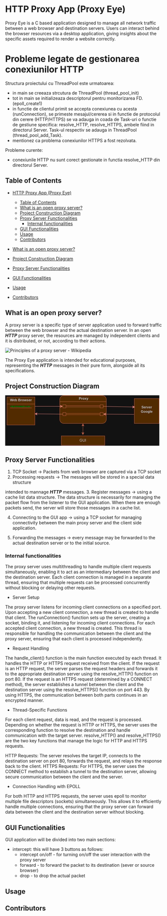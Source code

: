 # HTTP Proxy App (Proxy Eye)

Proxy Eye is a C based application designed to manage all network traffic between a web browser and destination
servers. Users can interact behind the browser resources via a desktop application, giving insights about the
specific assets required to render a website correctly.

# Probleme legate de gestionarea conexiunilor HTTP
Structura proiectului cu ThreadPool este urmatoarea:
- in main se creeaza strcutura de ThreadPool (thread_pool_init)
- tot in main se initializeaza descriptorul pentru monitorizarea FD. (epoll_create1)
- in functie de clientul primit se accepta conexiunea cu acesta (runConnection), se primeste mesajul/cererea
si in functie de protocolul din cerere (HTTP/HTTPS) se va adauga in coada de Task-uri o functie de gestiune
specifica: resolve_HTTP, resolve_HTTPS, ambele fiind in directorul Server.
Task-ul respectiv se adauga in ThreadPool (thread_pool_add_Task).
- mentionez ca problema conexiunilor HTTPS a fost rezolvata.

Probleme curente:
- conexiunile HTTP nu sunt corect gestionate in functia resolve_HTTP din directorul Server.


## Table of Contents

- [HTTP Proxy App (Proxy Eye)](#http-proxy-app-proxy-eye)
  - [Table of Contents](#table-of-contents)
  - [What is an open proxy server?](#what-is-an-open-proxy-server)
  - [Project Construction Diagram](#project-construction-diagram)
  - [Proxy Server Functionalities](#proxy-server-functionalities)
    - [Internal functionalities](#internal-functionalities)
  - [GUI Functionalities](#gui-functionalities)
  - [Usage](#usage)
  - [Contributors](#contributors)


- [What is an open proxy server?](#project_overview)
- [Project Construction Diagram](#project_construction)
- [Proxy Server Functionalities](#server_app)
- [GUI Functionalities](#gui_app)
- [Usage](#run_app)
- [Contributors](#contributors)


## What is an open proxy server?

A proxy server is a specific type of server application used to forward traffic between the web browser
and the actual destination server. In an open **_HTTP_** proxy server, the resources are managed by
independent clients and it is distributed, or not, according to their actions.

![Principles of a proxy server - Wikipedia](https://upload.wikimedia.org/wikipedia/commons/b/bb/Proxy_concept_en.svg)

The Proxy Eye application is intended for educational purposes, representing the **_HTTP_** messages in
their pure form, alongside all its specifications.

## Project Construction Diagram

![Proxy Server Connections](Images/Proxy%20Diagram.jpg)

## Proxy Server Functionalities

1. TCP Socket -> Packets from web browser are captured via a TCP socket
2. Processing requests -> The messages will be stored in a special data structure

intended to mannage ***HTTP*** messages. 
3. Register messages -> using a cache list data structure.
The data structure is necessarily for managing the packet flow from the listener to
the GUI application. 
When there are enough packets send, the server will store those messages in a cache
list.

<!--### Implementation of CACHE Management Unit (CMU)
Cache history list is a list based on FIFO principle that contains every new message 
   intended to mannage **_HTTP_** messages.
3. Register messages -> using a cache list data structure and a cache history list.
   The data structure is necessarily for managing the packet flow from the listener to
   the GUI application.
   When there are enough packets send, the server will store those messages in a cache
   list and the ID of the packet in a cache history stack. When the flow is released,
   the first node from the cache history list is retrieved from the actual cache data
   structure.

### Implementation of CACHE Management Unit (CMU)

Cache history list is a list based on FIFO principle that contains every new message
encountered. When a message needs to be returned, the cache history returns the first
client ID which it will be search for in the cache hash table. The collision inside
the table are resolved using double-linked list for efficiency.
These operations will syncronize multiple threads considering any message may operate
in this area at any time.

<!--#### Security Concerns ->
Data stored in the Cache must be protected from malicious actors.
Every instance from the cache will be encrypted using AES encryption using
CBC (cipher block chaining).-->

4. Connecting to the GUI app -> using a TCP socket for managing connectivity between
   the main proxy server and the client side application.

5. Forwarding the messages -> every message may be forwarded to the actual destination
   server or to the initial source.

### Internal functionalities

<!-- - Process Listener -
The listening operations are undertaken by separate processes derived from the main process.
This type of processes are named sibling processes because they act as collaborators for the
parent process.
- Child Process Handling -
  When a message is received by the listener process, it creates a child process for managing
  the resource independently. This approach is useful for execution isolation of the workflow
  of that resource. The child process thread will act based on the condition variables used to
  detect the GUI environment necessities (if it needs more packets for rendering or not).
  If the environment variable for interception is off, then the proxy server will redirect the
  message as usual to the destination server creating its own socket with the server and
  transmitting the resource.
  If any packets are not required by the client app, then the child process thread will encrypt
  the message and store it in the cache management unit.
- Process for GUI Commands -
  While those processes manages the request, another process is listening for commands from the
  GUI app. After receiving a specific command alongside the message argument, the process will
  decide what to do next: drop the message or forward it using a TCP connection.
  OBS. We considerate that the GUI will send a command at a time, and the user must wait until it
  executes entirely before tapping a new one.
- Response Forwarder Process -
  This process is derived from the main listener process and will act as a sibling process that
  intercepts the incoming messages from another servers and create new child processes for each
  response.
- Response Child Process - (this may be changed in the future)
  Child processes, derived from the process above, will decide as the Child Process Handling wether
  or not to transmit the information or not. -->

The proxy server uses multithreading to handle multiple client requests simultaneously, enabling it to act as an intermediary between the client and the destination server.
Each client connection is managed in a separate thread, ensuring that multiple requests can be processed concurrently without blocking or delaying other requests.

- Server Setup

The proxy server listens for incoming client connections on a specified port.
Upon accepting a new client connection, a new thread is created to handle that client.
The runConnection() function sets up the server, creating a socket, binding it, and listening for incoming client connections.
For each accepted client connection, a new thread is created. This thread is responsible for handling the communication between the client and the proxy server, ensuring that each client is processed independently.

- Request Handling

The handle_client() function is the main function executed by each thread. It handles the HTTP or HTTPS request received from the client.
If the request is an HTTP request, the server parses the request headers and forwards it to the appropriate destination server using the resolve_HTTP() function on port 80.
If the request is an HTTPS request (determined by a CONNECT method), the server establishes a tunnel between the client and the destination server using the resolve_HTTPS() function on port 443. By using HTTPS, the communication between both parts continues in an encrypted manner.

- Thread-Specific Functions

For each client request, data is read, and the request is processed. Depending on whether the request is HTTP or HTTPS, the server uses the corresponding function to resolve the destination and handle communication with the target server.
resolve_HTTP() and resolve_HTTPS() are the two key functions that manage the logic for HTTP and HTTPS requests.

HTTP Requests: The server resolves the target IP, connects to the destination server on port 80, forwards the request, and relays the response back to the client.
HTTPS Requests: For HTTPS, the server uses the CONNECT method to establish a tunnel to the destination server, allowing secure communication between the client and the server.

- Connection Handling with EPOLL

For both HTTP and HTTPS requests, the server uses epoll to monitor multiple file descriptors (sockets) simultaneously. This allows it to efficiently handle multiple connections, ensuring that the proxy server can forward data between the client and the destination server without blocking.

## GUI Functionalities

GUI application will be divided into two main sections:

- intercept: this will have 3 buttons as follows:
    - intercept on/off - for turning on/off the user interaction with the proxy server
    - forward - to forward the packet to its destination (sever or source browser)
    - drop - to drop the actual packet
<!--
The interface render a specific number of messages and when the user interactively tap
on a message, it will appear in the corresponding column as a request or response message.
The message will be visualized according to its components, also in a single column.
- ***HTTP*** history - same interface as for intercept section, but, this time, when a user
select a message, it will appear the corresponding request and response for it in the two
columns.
-->
<!--
Implementation: Python/C/C++/C# (in progress)

- intercept: this will have 3 buttons as follows: - intercept on/off - for turning on/off the user interaction with the proxy server - forward - to forward the packet to its destination (sever or source browser) - drop - to drop the actual packet
  The interface render a specific number of messages and when the user interactively tap
  on a message, it will appear in the corresponding column as a request or response message.
  The message will be visualized according to its components, also in a single column.
- **_HTTP_** history - same interface as for intercept section, but, this time, when a user
  select a message, it will appear the corresponding request and response for it in the two
  columns.  
  Implementation: Python/C/C++/C# (in progress)-->

## Usage

## Contributors
